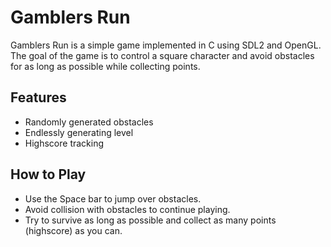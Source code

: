 # Gamblers Run

Gamblers Run is a simple game implemented in C using SDL2 and OpenGL. The goal of the game is to control a square character and avoid obstacles for as long as possible while collecting points.

## Features
- Randomly generated obstacles
- Endlessly generating level
- Highscore tracking

## How to Play
- Use the Space bar to jump over obstacles.
- Avoid collision with obstacles to continue playing.
- Try to survive as long as possible and collect as many points (highscore) as you can.
